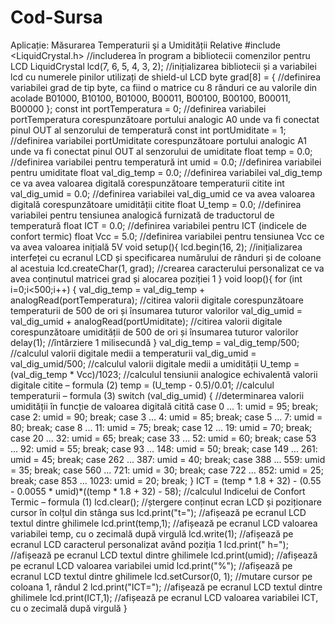 # Cod-Sursa
Aplicație: Măsurarea Temperaturii şi a Umidității Relative
#include <LiquidCrystal.h>
//includerea în program a bibliotecii comenzilor pentru LCD
LiquidCrystal lcd(7, 6, 5, 4, 3, 2);
//inițializarea bibliotecii și a variabilei lcd cu numerele pinilor utilizați de
shield-ul LCD
byte grad[8] = {
//definirea variabilei grad de tip byte, ca fiind o matrice cu 8 rânduri ce au
valorile din acolade
 B01000,
 B10100,
 B01000,
 B00011,
 B00100,
 B00100,
 B00011,
 B00000
};
const int portTemperatura = 0;
//definirea variabilei portTemperatura corespunzătoare portului analogic
A0 unde va fi conectat pinul OUT al senzorului de temperatură
const int portUmiditate = 1;
//definirea variabilei portUmiditate corespunzătoare portului analogic A1
unde va fi conectat pinul OUT al senzorului de umiditate
float temp = 0.0;
//definirea variabilei pentru temperatură
int umid = 0.0;
//definirea variabilei pentru umiditate
float val_dig_temp = 0.0;
//definirea variabilei val_dig_temp ce va avea valoarea digitală
corespunzătoare temperaturii citite
int val_dig_umid = 0.0;
//definirea variabilei val_dig_umid ce va avea valoarea digitală
corespunzătoare umidității citite
float U_temp = 0.0;
//definirea variabilei pentru tensiunea analogică furnizată de traductorul
de temperatură
float ICT = 0.0;
//definirea variabilei pentru ICT (indicele de confort termic)
float Vcc = 5.0;
//definirea variabilei pentru tensiunea Vcc ce va avea valoarea inițială 5V
void setup(){
 lcd.begin(16, 2);
//inițializarea interfeței cu ecranul LCD și specificarea numărului de
rânduri și de coloane al acestuia
 lcd.createChar(1, grad);
//crearea caracterului personalizat ce va avea conținutul matricei grad și
alocarea poziției 1
}
void loop(){
 for (int i=0;i<500;i++) {
 val_dig_temp = val_dig_temp + analogRead(portTemperatura);
//citirea valorii digitale corespunzătoare temperaturii de 500 de ori și
însumarea tuturor valorilor
 val_dig_umid = val_dig_umid + analogRead(portUmiditate);
//citirea valorii digitale corespunzătoare umidității de 500 de ori și
însumarea tuturor valorilor
 delay(1);
//întârziere 1 milisecundă
 }
 val_dig_temp = val_dig_temp/500;
//calculul valorii digitale medii a temperaturii
 val_dig_umid = val_dig_umid/500;
//calculul valorii digitale medii a umidității
 U_temp = (val_dig_temp * Vcc)/1023;
//calculul tensiunii analogice echivalentă valorii digitale citite – formula
(2)
 temp = (U_temp - 0.5)/0.01;
//calculul temperaturii – formula (3)
 switch (val_dig_umid) {
//determinarea valorii umidității în funcție de valoarea digitală citită
 case 0 ... 1: umid = 95; break;
 case 2: umid = 90; break;
 case 3 ... 4: umid = 85; break;
 case 5 ... 7: umid = 80; break;
 case 8 ... 11: umid = 75; break;
 case 12 ... 19: umid = 70; break;
 case 20 ... 32: umid = 65; break;
 case 33 ... 52: umid = 60; break;
 case 53 ... 92: umid = 55; break;
 case 93 ... 148: umid = 50; break;
 case 149 ... 261: umid = 45; break;
 case 262 ... 387: umid = 40; break;
 case 388 ... 559: umid = 35; break;
 case 560 ... 721: umid = 30; break;
 case 722 ... 852: umid = 25; break;
 case 853 ... 1023: umid = 20; break;
 }
ICT = (temp * 1.8 + 32) - (0.55 - 0.0055 * umid)*((temp * 1.8 + 32) - 58);
//calculul Indicelui de Confort Termic – formula (1)
lcd.clear();
//ștergere conținut ecran LCD și poziționare cursor în colțul din stânga
sus
lcd.print("t=");
//afișează pe ecranul LCD textul dintre ghilimele
lcd.print(temp,1);
//afișează pe ecranul LCD valoarea variabilei temp, cu o zecimală după
virgulă
lcd.write(1);
//afișează pe ecranul LCD caracterul personalizat având poziția 1
lcd.print(" h=");
//afișează pe ecranul LCD textul dintre ghilimele
lcd.print(umid);
//afișează pe ecranul LCD valoarea variabilei umid
lcd.print("%");
//afișează pe ecranul LCD textul dintre ghilimele
lcd.setCursor(0, 1);
//mutare cursor pe coloana 1, rândul 2
lcd.print("ICT=");
//afișează pe ecranul LCD textul dintre ghilimele
lcd.print(ICT,1);
//afișează pe ecranul LCD valoarea variabilei ICT, cu o zecimală după
virgulă
} 
